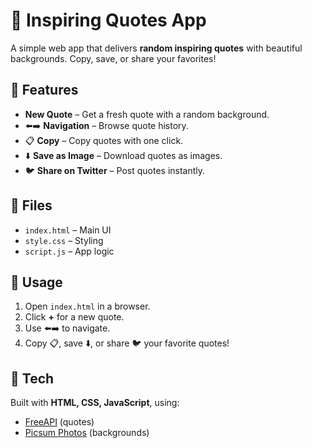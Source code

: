 # 🌟 Inspiring Quotes App

A simple web app that delivers **random inspiring quotes** with beautiful backgrounds. Copy, save, or share your favorites!

## 🚀 Features

- **New Quote** – Get a fresh quote with a random background.
- ⬅️➡️ **Navigation** – Browse quote history.
- 📋 **Copy** – Copy quotes with one click.
- ⬇️ **Save as Image** – Download quotes as images.
- 🐦 **Share on Twitter** – Post quotes instantly.

## 📂 Files

- `index.html` – Main UI
- `style.css` – Styling
- `script.js` – App logic

## 🔧 Usage

1. Open `index.html` in a browser.
2. Click **+** for a new quote.
3. Use ⬅️➡️ to navigate.
4. Copy 📋, save ⬇️, or share 🐦 your favorite quotes!

## 📜 Tech

Built with **HTML, CSS, JavaScript**, using:

- [FreeAPI](https://freeapi.app) (quotes)
- [Picsum Photos](https://picsum.photos) (backgrounds)


